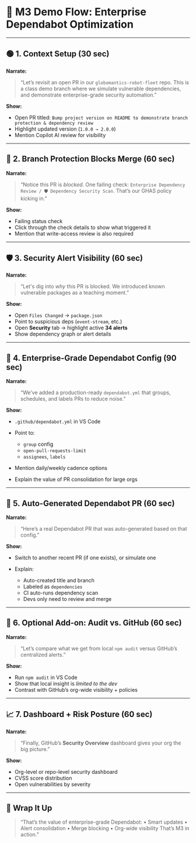 # 🧪 M3 Demo Flow: Enterprise Dependabot Optimization

---

## 🟢 **1. Context Setup (30 sec)**

**Narrate:**

> “Let’s revisit an open PR in our `globomantics-robot-fleet` repo. This is a class demo branch where we simulate vulnerable dependencies, and demonstrate enterprise-grade security automation.”

**Show:**

* Open PR titled:
  `Bump project version on README to demonstrate branch protection & dependency review`
* Highlight updated version (`1.0.0 → 2.0.0`)
* Mention Copilot AI review for visibility

---

## 🧱 **2. Branch Protection Blocks Merge (60 sec)**

**Narrate:**

> “Notice this PR is *blocked*. One failing check: `Enterprise Dependency Review / 🛡️ Dependency Security Scan`. That’s our GHAS policy kicking in.”

**Show:**

* Failing status check
* Click through the check details to show what triggered it
* Mention that write-access review is also required

---

## 🛡️ **3. Security Alert Visibility (60 sec)**

**Narrate:**

> “Let's dig into *why* this PR is blocked. We introduced known vulnerable packages as a teaching moment.”

**Show:**

* Open `Files Changed` → `package.json`
* Point to suspicious deps (`event-stream`, etc.)
* Open **Security** tab → highlight active **34 alerts**
* Show dependency graph or alert details

---

## 🤖 **4. Enterprise-Grade Dependabot Config (90 sec)**

**Narrate:**

> “We’ve added a production-ready `dependabot.yml` that groups, schedules, and labels PRs to reduce noise.”

**Show:**

* `.github/dependabot.yml` in VS Code
* Point to:

  * `group` config
  * `open-pull-requests-limit`
  * `assignees`, `labels`
* Mention daily/weekly cadence options
* Explain the value of PR consolidation for large orgs

---

## 🔁 **5. Auto-Generated Dependabot PR (60 sec)**

**Narrate:**

> “Here’s a real Dependabot PR that was auto-generated based on that config.”

**Show:**

* Switch to another recent PR (if one exists), or simulate one
* Explain:

  * Auto-created title and branch
  * Labeled as `dependencies`
  * CI auto-runs dependency scan
  * Devs only need to review and merge

---

## 🧠 **6. Optional Add-on: Audit vs. GitHub (60 sec)**

**Narrate:**

> “Let’s compare what we get from local `npm audit` versus GitHub’s centralized alerts.”

**Show:**

* Run `npm audit` in VS Code
* Show that local insight is *limited to the dev*
* Contrast with GitHub’s org-wide visibility + policies

---

## 📈 **7. Dashboard + Risk Posture (60 sec)**

**Narrate:**

> “Finally, GitHub’s **Security Overview** dashboard gives your org the big picture.”

**Show:**

* Org-level or repo-level security dashboard
* CVSS score distribution
* Open vulnerabilities by severity

---

## 🎤 Wrap It Up

> “That’s the value of enterprise-grade Dependabot:
> • Smart updates
> • Alert consolidation
> • Merge blocking
> • Org-wide visibility
> That’s M3 in action.”
